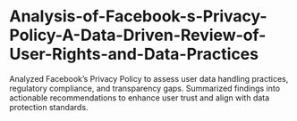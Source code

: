 # Analysis-of-Facebook-s-Privacy-Policy-A-Data-Driven-Review-of-User-Rights-and-Data-Practices
Analyzed Facebook’s Privacy Policy to assess user data handling practices, regulatory compliance, and transparency gaps. Summarized findings into actionable recommendations to enhance user trust and align with data protection standards.
